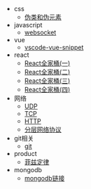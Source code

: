 
* css
  * [伪类和伪元素](/css/伪类和伪元素.md)
* javascript
  * [websocket](/js/WebSocket.md)
* vue
  * [vscode-vue-snippet](/vue/vscode-vue-snippet.md)
* react
  * [React全家桶(一)](/react/React全家桶(一).md)
  * [React全家桶(二)](/react/React全家桶(二).md)
  * [React全家桶(三)](/react/React全家桶(三).md)
  * [React全家桶(四)](/react/React全家桶(四).md)
* 网络
  * [UDP](/net/UDP.md)
  * [TCP](/net/TCP.md)
  * [HTTP](/net/HTTP协议.md)
  * [分层网络协议](/net/分层网络协议.md)
* git相关
  * [git](/git/git.md)
* product
  * [菲兹定律](/product/Fitts-Law.md)
* mongodb
  * [mongodb链接](/mongodb/连接MongoDB数据库.md)